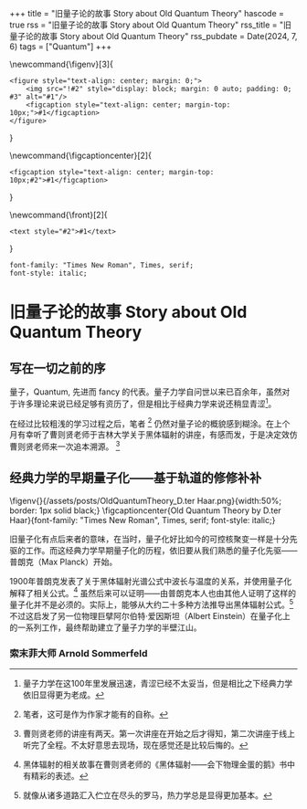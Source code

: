 +++
title = "旧量子论的故事 Story about Old Quantum Theory"
hascode = true
rss = "旧量子论的故事 Story about Old Quantum Theory"
rss_title = "旧量子论的故事 Story about Old Quantum Theory"
rss_pubdate = Date(2024, 7, 6)
tags = ["Quantum"]
+++

\newcommand{\figenv}[3]{
~~~
<figure style="text-align: center; margin: 0;">
    <img src="!#2" style="display: block; margin: 0 auto; padding: 0; #3" alt="#1"/>
    <figcaption style="text-align: center; margin-top: 10px;">#1</figcaption>
</figure>
~~~
}

\newcommand{\figcaptioncenter}[2]{
~~~
<figcaption style="text-align: center; margin-top: 10px;#2">#1</figcaption>
~~~
}

\newcommand{\front}[2]{
~~~
<text style="#2">#1</text>
~~~
}

    font-family: "Times New Roman", Times, serif;
    font-style: italic;
# 旧量子论的故事 Story about Old Quantum Theory

## 写在一切之前的序

量子，Quantum, 先进而 fancy 的代表。量子力学自问世以来已百余年，虽然对于许多理论来说已经足够有资历了，但是相比于经典力学来说还稍显青涩[^P_1]。

在经过比较粗浅的学习过程之后，笔者 [^P_2] 仍然对量子论的概貌感到糊涂。在上个月有幸听了曹则贤老师于吉林大学关于黑体辐射的讲座，有感而发，于是决定效仿曹则贤老师来一次追本溯源。 [^P_3]

## 经典力学的早期量子化——基于轨道的修修补补
\figenv{}{/assets/posts/OldQuantumTheory_D.ter Haar.png}{width:50%; border: 1px solid black;}
\figcaptioncenter{Old Quantum Theory by D.ter Haar}{font-family: "Times New Roman", Times, serif; font-style: italic;}
<!-- ~~~
<figcaption style="text-align: center; margin-top: 10px;font-family: "Times New Roman", Times, serif; font-style: italic;">大家</figcaption>
~~~ -->

旧量子化有点后来者的意味，在当时，量子化好比如今的可控核聚变一样是十分先驱的工作。而这经典力学早期量子化的历程，依旧要从我们熟悉的量子化先驱——普朗克（Max Planck）开始。

1900年普朗克发表了关于黑体辐射光谱公式中波长与温度的关系，并使用量子化解释了相关公式。[^1]
虽然后来可以证明——由普朗克本人也由其他人证明了这样的量子化并不是必须的。实际上，能够从大约二十多种方法推导出黑体辐射公式。[^2]
不过这启发了另一位物理巨擘阿尔伯特·爱因斯坦（Albert Einstein）在量子化上的一系列工作，最终帮助建立了量子力学的半壁江山。

### 索末菲大师 Arnold Sommerfeld




[^P_1]: 量子力学在这100年里发展迅速，青涩已经不太妥当，但是相比之下经典力学依旧显得更为老成。
[^P_2]: 笔者，这可是作为作家才能有的自称。
[^P_3]: 曹则贤老师的讲座有两天。第一次讲座在开始之后才得知，第二次讲座于线上听完了全程。不太好意思去现场，现在感觉还是比较后悔的。
[^1]: 黑体辐射的相关故事在曹则贤老师的《黑体辐射——会下物理金蛋的鹅》书中有精彩的表述。
[^2]: 就像从诸多道路汇入伫立在尽头的罗马，热力学总是显得更加基本。
